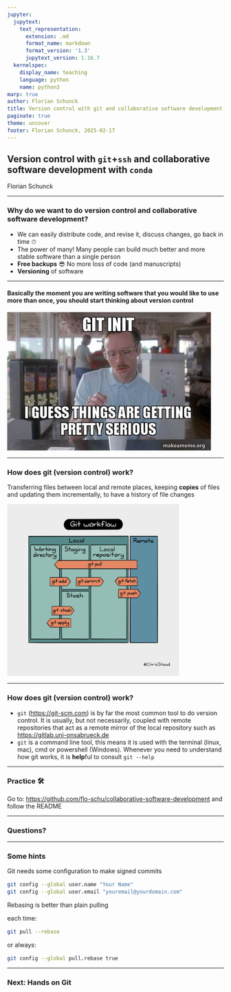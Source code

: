 ```yaml
---
jupyter:
  jupytext:
    text_representation:
      extension: .md
      format_name: markdown
      format_version: '1.3'
      jupytext_version: 1.16.7
  kernelspec:
    display_name: teaching
    language: python
    name: python3
marp: true
author: Florian Schunck
title: Version control with git and collaborative software development
paginate: true
theme: uncover
footer: Florian Schunck, 2025-02-17
---
```


## **Version control** with `git`+`ssh` and **collaborative software development** with `conda`

Florian Schunck


---
### Why do we want to do version control and collaborative software development?

* We can easily distribute code, and revise it, discuss changes, go back in time ⏱ 
* The power of many! Many people can build much better and more stable software than a single person
* **Free backups** 😎 No more loss of code (and manuscripts)
* **Versioning** of software


---
#### Basically the moment you are writing software that you would like to use more than once, you should start thinking about version control


![git_init.png](figures/git_init.png)


---
### How does git (version control) work?
<style scoped>
section {
  font-size: 24pt;
}
</style>
Transferring files between local and remote places, keeping **copies** of files and updating them incrementally, to have a history of file changes

<img src="figures/git_workfow.png" width="400">


---
### How does git (version control) work?

<style scoped>
section {
  font-size: 24pt;
}
</style>

+ `git` (https://git-scm.com) is by far the most common tool to do version control. It is usually, but not necessarily, coupled with remote repositories that act as a remote mirror of the local repository such as https://gitlab.uni-onsabrueck.de
+ `git` is a command line tool, this means it is used with the terminal (linux, mac), cmd or powershell (Windows). Whenever you need to understand how git works, it is **help**ful to consult `git --help`


---
### Practice 🛠️

Go to: https://github.com/flo-schu/collaborative-software-development and follow the README


---
### Questions?


---
### Some hints

<style scoped>
section {
  font-size: 24pt;
}
</style>

Git needs some configuration to make signed commits

```bash
git config --global user.name "Your Name"
git config --global user.email "youremail@yourdomain.com"
```

Rebasing is better than plain pulling

each time: 
```bash
git pull --rebase
```
or always:
```bash
git config --global pull.rebase true
```

---
### Next: Hands on Git

